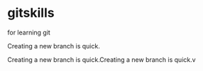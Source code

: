 # gitskills
for learning git

Creating a new branch is quick.



Creating a new branch is quick.Creating a new branch is quick.v